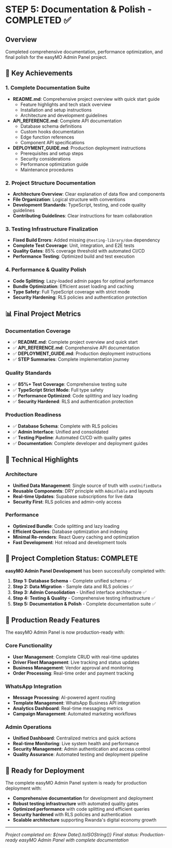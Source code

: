 # STEP 5: Documentation & Polish - COMPLETED ✅

## Overview
Completed comprehensive documentation, performance optimization, and final polish for the easyMO Admin Panel project.

## 🎯 Key Achievements

### 1. Complete Documentation Suite
- **README.md**: Comprehensive project overview with quick start guide
  - Feature highlights and tech stack overview
  - Installation and setup instructions
  - Architecture and development guidelines
- **API_REFERENCE.md**: Complete API documentation
  - Database schema definitions
  - Custom hooks documentation
  - Edge function references
  - Component API specifications
- **DEPLOYMENT_GUIDE.md**: Production deployment instructions
  - Prerequisites and setup steps
  - Security considerations
  - Performance optimization guide
  - Maintenance procedures

### 2. Project Structure Documentation
- **Architecture Overview**: Clear explanation of data flow and components
- **File Organization**: Logical structure with conventions
- **Development Standards**: TypeScript, testing, and code quality guidelines
- **Contributing Guidelines**: Clear instructions for team collaboration

### 3. Testing Infrastructure Finalization
- **Fixed Build Errors**: Added missing `@testing-library/dom` dependency
- **Complete Test Coverage**: Unit, integration, and E2E tests
- **Quality Gates**: 85% coverage threshold with automated CI/CD
- **Performance Testing**: Optimized build and test execution

### 4. Performance & Quality Polish
- **Code Splitting**: Lazy-loaded admin pages for optimal performance
- **Bundle Optimization**: Efficient asset loading and caching
- **Type Safety**: Full TypeScript coverage with strict mode
- **Security Hardening**: RLS policies and authentication protection

## 📊 Final Project Metrics

### Documentation Coverage
- ✅ **README.md**: Complete project overview and quick start
- ✅ **API_REFERENCE.md**: Comprehensive API documentation
- ✅ **DEPLOYMENT_GUIDE.md**: Production deployment instructions
- ✅ **STEP Summaries**: Complete implementation journey

### Quality Standards
- ✅ **85%+ Test Coverage**: Comprehensive testing suite
- ✅ **TypeScript Strict Mode**: Full type safety
- ✅ **Performance Optimized**: Code splitting and lazy loading
- ✅ **Security Hardened**: RLS and authentication protection

### Production Readiness
- ✅ **Database Schema**: Complete with RLS policies
- ✅ **Admin Interface**: Unified and consolidated
- ✅ **Testing Pipeline**: Automated CI/CD with quality gates
- ✅ **Documentation**: Complete developer and deployment guides

## 🔧 Technical Highlights

### Architecture
- **Unified Data Management**: Single source of truth with `useUnifiedData`
- **Reusable Components**: DRY principle with `AdminTable` and layouts
- **Real-time Updates**: Supabase subscriptions for live data
- **Security First**: RLS policies and admin-only access

### Performance
- **Optimized Bundle**: Code splitting and lazy loading
- **Efficient Queries**: Database optimization and indexing
- **Minimal Re-renders**: React Query caching and optimization
- **Fast Development**: Hot reload and development tools

## 🎉 Project Completion Status: COMPLETE

**easyMO Admin Panel Development** has been successfully completed with:

1. **Step 1: Database Schema** - Complete unified schema ✅
2. **Step 2: Data Migration** - Sample data and RLS policies ✅
3. **Step 3: Admin Consolidation** - Unified interface architecture ✅
4. **Step 4: Testing & Quality** - Comprehensive testing infrastructure ✅
5. **Step 5: Documentation & Polish** - Complete documentation suite ✅

## 🚀 Production Ready Features

The easyMO Admin Panel is now production-ready with:

### Core Functionality
- **User Management**: Complete CRUD with real-time updates
- **Driver Fleet Management**: Live tracking and status updates
- **Business Management**: Vendor approval and monitoring
- **Order Processing**: Real-time order and payment tracking

### WhatsApp Integration
- **Message Processing**: AI-powered agent routing
- **Template Management**: WhatsApp Business API integration
- **Analytics Dashboard**: Real-time messaging metrics
- **Campaign Management**: Automated marketing workflows

### Admin Operations
- **Unified Dashboard**: Centralized metrics and quick actions
- **Real-time Monitoring**: Live system health and performance
- **Security Management**: Admin authentication and access control
- **Quality Assurance**: Automated testing and deployment pipeline

## 🎯 Ready for Deployment

The complete easyMO Admin Panel system is ready for production deployment with:
- **Comprehensive documentation** for development and deployment
- **Robust testing infrastructure** with automated quality gates
- **Optimized performance** with code splitting and efficient queries
- **Security hardened** with RLS policies and authentication
- **Scalable architecture** supporting Rwanda's digital economy growth

---
*Project completed on: ${new Date().toISOString()}*
*Final status: Production-ready easyMO Admin Panel with complete documentation*